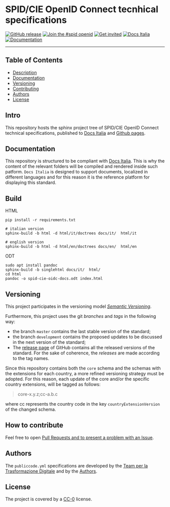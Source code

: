 # SPID/CIE OpenID Connect tecnhical specifications

[![GitHub release](https://img.shields.io/github/release/italia/spid-cie-oidc-docs.svg?style=plastic)](https://github.com/italia/spid-cie-oidc-docs/releases)
[![Join the #spid openid](https://img.shields.io/badge/Slack%20channel-%23spid%20openid-blue.svg)](https://developersitalia.slack.com/archives/C7E85ED1N/)
[![Get invited](https://slack.developers.italia.it/badge.svg)](https://slack.developers.italia.it/)
[![Docs Italia](https://docs.italia.it/media/static/projects/badges/passing.svg)](https://docs.italia.it/italia/spid-cie-oidc-docs/it/master/index.html)
[![Documentation](https://img.shields.io/badge/Documentation-Docs%20Italia-blue.svg)](https://docs.italia.it/italia/spid-cie-oidc-docs/it/master/index.html)

---

## Table of Contents

- [Description](#description)
- [Documentation](#documentation)
- [Versioning](#versioning)
- [Contributing](#how-to-contribute)
- [Authors](#authors)
- [License](#license)

## Intro

This repository hosts the sphinx project tree of SPID/CIE OpenID Connect technical specifications, published to [Docs Italia](https://docs.italia.it/docs/spid-cie-oidc-docs/) and [Github pages](https://italia.github.io/spid-cie-oidc-docs/).

## Documentation

This repository is structured to be compliant with [Docs Italia](https://docs.italia.it/italia/developers-italia/publiccodeyml/it/master/index.html).
This is why the content of the relevant folders will be compiled and rendered inside such patform.
`Docs Italia` is designed to support documents, localized in different languages and for this
reason it is the reference platform for displaying this standard.


## Build

HTML
````
pip install -r requirements.txt

# italian version
sphinx-build -b html -d html/it/doctrees docs/it/  html/it

# english version
sphinx-build -b html -d html/en/doctrees docs/en/  html/en
````

ODT
````
sudo apt install pandoc
sphinx-build -b singlehtml docs/it/  html/
cd html
pandoc -o spid-cie-oidc-docs.odt index.html
````

## Versioning


This project participates in the versioning model  [*Semantic
Versioning*](https://semver.org/).

Furthermore, this project uses the git *branches* and *tags* in the following way:
* the branch `master` contains the last stable version of the standard;
* the branch `development` contains the proposed updates to be discussed in the next version of the standard;
* The [release page](https://github.com/italia/publiccode.yml/releases) of
  GitHub contains all the released versions of the standard. For the sake of coherence, the *releases* are made according to the tag names.

Since this repository contains both the `core` schema and the schemas with the extensions for each country,
a more refined versioning strategy must be adopted. For this reason, each update of the core and/or the specific country extensions, will be tagged as follows:

> core-x.y.z;cc-a.b.c

where cc represents the country code in the key `countryExtensionVersion` of the changed schema.

## How to contribute

Feel free to open [Pull Requests and to present a problem with an Issue](CONTRIBUTING.md).

## Authors

The `publiccode.yml` specifications are developed by the [Team per la Trasformazione
Digitale](https://teamdigitale.governo.it) and by the [Authors](AUTHORS.md).

## License

The project is covered by a [CC-0](LICENSE) license.

